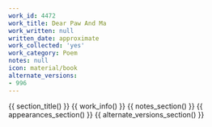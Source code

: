 ```yaml
---
work_id: 4472
work_title: Dear Paw And Ma
work_written: null
written_date: approximate
work_collected: 'yes'
work_category: Poem
notes: null
icon: material/book
alternate_versions:
- 996
---
```


{{ section_title() }}
{{ work_info() }}
{{ notes_section() }}
{{ appearances_section() }}
{{ alternate_versions_section() }}